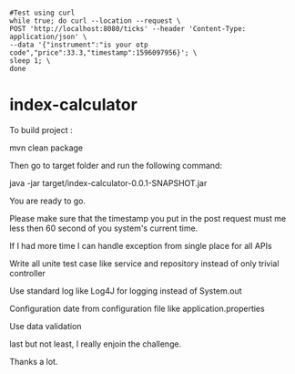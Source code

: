 <pre><code>
#Test using curl
while true; do curl --location --request \
POST 'http://localhost:8080/ticks' --header 'Content-Type: application/json' \
--data '{"instrument":"is your otp code","price":33.3,"timestamp":1596097956}'; \
sleep 1; \
done
</code></pre>
# index-calculator
To build project :

mvn clean package

Then go to target folder and run the following command:

java -jar target/index-calculator-0.0.1-SNAPSHOT.jar

You are ready to go.

Please make sure that the timestamp you put in the post request must me less then 60 second of you system's current time.

If I had more time I can handle exception from single place for all APIs

Write all unite test case like service and repository instead of only trivial controller 

Use standard log like Log4J for logging instead of System.out

Configuration date from configuration file like application.properties

Use data validation

last but not least, I really enjoin the challenge.

Thanks a lot. 
